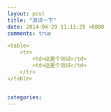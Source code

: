 ```yaml
---
layout: post
title: "测试一下"
date: 2014-04-29 11:11:29 +0800
comments: true

<table>
	<tr>
		<td>这是个测试</td>
		<td>这是个测试</td>
	</tr>
</table>


categories: 
---
```

